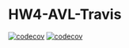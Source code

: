 # HW4-AVL-Travis

[![codecov](https://codecov.io/gh/NamrathaG17/HW4-AVL-Travis/branch/main/graph/badge.svg?token=R9OO5RNLML)](https://codecov.io/gh/NamrathaG17/HW4-AVL-Travis)
[![codecov](https://codecov.io/gh/NamrathaG17/HW4-AVL-Travis/branch/main/graph/badge.svg?token=R9OO5RNLML)](https://codecov.io/gh/NamrathaG17/HW4-AVL-Travis)
